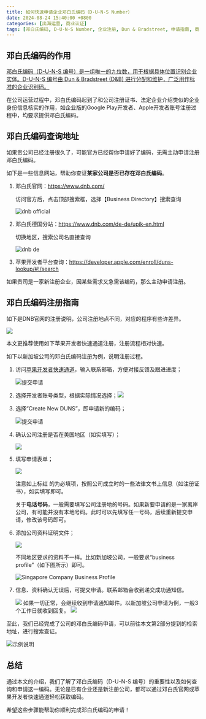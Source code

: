```yaml
---
title: 如何快速申请企业邓白氏编码（D-U-N-S Number）
date: 2024-08-24 15:40:00 +0800
categories: [出海运营, 商业认证]    
tags: [邓白氏编码, D-U-N-S Number, 企业注册, Dun & Bradstreet, 申请指南, 商业信息, 开发者账号, 商业认证]
---
```



## 邓白氏编码的作用

[邓白氏编码（D-U-N-S 编号）是一组唯一的九位数，用于根据具体位置识别企业实体。D-U-N-S 编号由 Dun & Bradstreet (D&B) 进行分配和维护，广泛用作标准的企业识别码。][1]

在公司运营过程中，邓白氏编码起到了和公司注册证书、法定企业介绍类似的企业身份信息核实的作用，如企业版的Google Play开发者、Apple开发者账号注册过程中，均要求提供邓白氏编码。

## 邓白氏编码查询地址

如果贵公司已经注册很久了，可能官方已经帮你申请好了编码，无需主动申请注册邓白氏编码。

如下是一些信息网站，帮助你查证**某家公司是否已存在邓白氏编码**。

1. 邓白氏官网：https://www.dnb.com/

   访问官方后，点击顶部搜索框，选择【Business Directory】搜索查询

   ![dnb official](https://image.sgchuhai.com/image/2024/d1d8ec01e71611bf6b3283401456951d.png)

2. 邓白氏德国分站：https://www.dnb.com/de-de/upik-en.html

   切换地区，搜索公司名直接查询

   ![dnb de](https://image.sgchuhai.com/image/2024/23ab213e3f8fded08c367295274dd553.png)

3. 苹果开发者平台查询：https://developer.apple.com/enroll/duns-lookup/#!/search

如果贵司是一家新注册企业，因某些需求又急需该编码，那么主动申请注册。

## 邓白氏编码注册指南

如下是DNB官网的注册说明，公司注册地点不同，对应的程序有些许差异。

![](https://image.sgchuhai.com/image/2024/dc5724c7e5aee16d28883d8c556c344f.png)

本文更推荐使用如下苹果开发者快速通道注册，注册流程相对快速。

如下以新加坡公司的邓白氏编码注册为例，说明注册过程。

1. 访问[苹果开发者快速通道](https://support.dnb.com/?CUST=APPLEDEV)，输入联系邮箱，方便对接反馈及跟进进度；

   ![提交申请](https://image.sgchuhai.com/image/2024/d3a114e135be8b41b8e37f929f7e9252.png)

2. 选择开发者账号类型，根据实际情况选择；![](https://image.sgchuhai.com/image/2024/47f8da07d318a7c71507d97716d86a1b.png)

3. 选择“Create New DUNS”，即申请新的编码；

   ![提交申请](https://image.sgchuhai.com/image/2024/d774dd5813fb8292c438c236379240aa.png)

4. 确认公司注册是否在美国地区（如实填写）；

   ![](https://image.sgchuhai.com/image/2024/b6fcd7ab09f439eb01dbfc6508910bbe.png)

5. 填写申请表单；

   ![](https://image.sgchuhai.com/image/2024/13094a9d01ad9d1089fb500bf1a8f9a6.png)

   注意如上标红 的为必填项，按照公司成立时的一些法律文书上信息（如注册证书），如实填写即可。

   关于**电话号码**，一般需要填写公司注册地的号码。如果新要申请的是一家离岸公司，有可能并没有本地号码。此时可以先填写任一号码，后续重新提交申请，修改该号码即可。

6. 添加公司资料证明文件；

   ![](https://image.sgchuhai.com/image/2024/e83d33f51288b25140a53ec11ba6593e.png)

   不同地区要求的资料不一样。比如新加坡公司，一般要求“business profile”（如下图所示）即可。
   
   ![Singapore Company Business Profile](https://candoer.co/wp-content/uploads/2017/07/Sample-Business-Profile-2-pdf.jpg)

7. 信息、资料确认无误后，可提交申请。联系邮箱会收到递交成功通知信。

   ![](https://image.sgchuhai.com/image/2024/08947d08601b62fc619c37553973a489.png)
   如果一切正常，会继续收到申请通知邮件。以新加坡公司申请为例，一般3个工作日就收到回复。
   ![](https://image.sgchuhai.com/image/2024/5bf1900ba97f1592bc226e0155d7de05.png)

至此，我们已经完成了公司的邓白氏编码申请，可以前往本文第2部分提到的检索地址，进行搜索查证。

![示例说明](https://image.sgchuhai.com/image/2024/1289c27a781bdddab586caf46ee3ccae.png)

## 总结

通过本文的介绍，我们了解了邓白氏编码（D-U-N-S 编号）的重要性以及如何查询和申请这一编码。无论是已有企业还是新注册公司，都可以通过邓白氏官网或苹果开发者快速通道轻松获取编码。

希望这些步骤能帮助你顺利完成邓白氏编码的申请！



[1]:https://developer.apple.com/cn/support/D-U-N-S/
